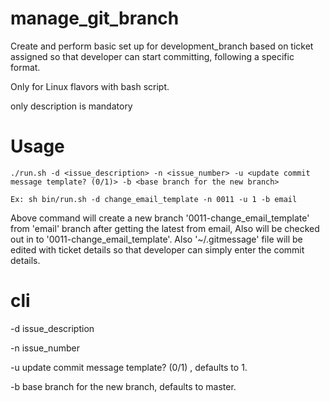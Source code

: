 # manage_git_branch
Create and perform basic set up for development_branch based on ticket assigned so that developer can start committing, following a specific format.

Only for Linux flavors with bash script.

only description is mandatory


# Usage

  ```
  ./run.sh -d <issue_description> -n <issue_number> -u <update commit message template? (0/1)> -b <base branch for the new branch>
  ```
  
  ```
  Ex: sh bin/run.sh -d change_email_template -n 0011 -u 1 -b email
  ```
  
  Above command will create a new branch '0011-change_email_template' from 'email' branch after getting the latest from email, Also will be checked out in to  '0011-change_email_template'. 
  Also '~/.gitmessage' file will be edited with ticket details so that developer can simply enter the commit details.
  
# cli
  -d  issue_description <mandatory>
  
  -n  issue_number
  
  -u  update commit message template? (0/1) , defaults to 1.
  
  -b  base branch for the new branch, defaults to master.
  
